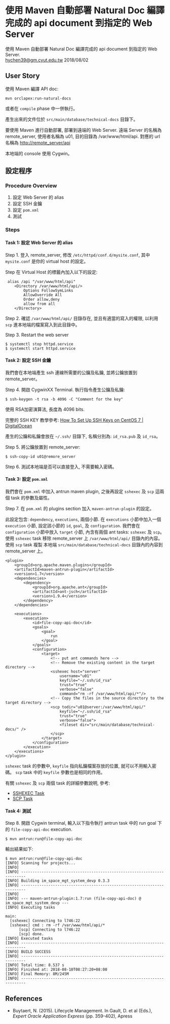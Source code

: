 # 使用 Maven 自動部署 Natural Doc 編譯完成的 api document 到指定的 Web Server

 使用 Maven 自動部署 Natural Doc 編譯完成的 api document 到指定的 Web Server.  
hychen39@gm.cyut.edu.tw
 2018/08/02

## User Story

使用 Maven 編譯 API doc:

```text
mvn orclapex:run-natural-docs
```

或者在 `compile` phase 中一併執行。

產生出來的文件位於 `src/main/database/technical-docs` 目錄下。

要使用 Maven 進行自動部署, 部署到遠端的 Web Server. 遠端 Server 的名稱為 remote\_server, 使用者名稱為 u01, 目的目錄為 /var/www/html/api. 對應的 url 名稱為 [http://remote\_server/api](http://remote_server/api)

本地端的 console 使用 Cygwin。

## 設定程序

### Procedure Overview

1. 設定 Web Server 的 alias 
2. 設定 SSH 金鑰
3. 設定 `pom.xml`
4. 測試

### Steps

#### Task 1: 設定 Web Server 的 alias

 Step 1. 登入 remote\_server, 修改 `/etc/httpd/conf.d/mysite.conf`, 其中 `mysite.conf` 是你的 virtual host 的設定。

 Step 在 Virtual Host 的標籤內加入以下的設定:

```text
 alias /api "/var/www/html/api"
    <Directory /var/www/html/api/>
        Options FollowSymLinks
        AllowOverride All
        Order allow,deny
        allow from all
    </Directory>
```

 Step 2. 確認 `/var/www/html/api/` 目錄存在, 並且有適當的寫入的權限, 以利用 `scp` 進本地端的檔案寫入到此目錄中。

 Step 3. Restart the web server

```text
$ systemctl stop httpd.service
$ systemctl start httpd.service
```

#### Task 2: 設定 SSH 金鑰

我們會在本地端產生 ssh 連線所需要的公鑰及私鑰, 並將公鑰放置到 remote\_server。

 Step 4. 開啟 CygwinXX Terminal. 執行指令產生公鑰及私鑰:

```text
$ ssh-keygen -t rsa -b 4096 -C "Comment for the key"
```

使用 RSA加密演算法, 長度為 4096 bits.

完整的 SSH KEY 教學參考: [How To Set Up SSH Keys on CentOS 7 \| DigitalOcean](https://www.digitalocean.com/community/tutorials/how-to-set-up-ssh-keys-on-centos7%20)

產生的公鑰和私鑰會放在 `~/.ssh/` 目錄下, 名稱分別為: `id_rsa.pub` 及 `id_rsa`。

 Step 5. 將公鑰放置到 remote\_server:

```text
$ ssh-copy-id u01@remore_server
```

 Step 6. 測試本地端是否可以直接登入, 不需要輸入密碼。

#### Task 3: 設定 `pom.xml`

我們會在 `pom.xml` 中加入 antrun maven plugin, 之後再設定 `sshexec` 及 `scp` 這兩個 task 的參數及屬性。

 Step 7. 在 `pom.xml` 的 plugins section 加入 `maven-antrun-plugin` 的設定。

此設定包含: `dependency`, `executions`, 兩個小節. 在 `executions` 小節中加入一個 `execution` 小節, 設定該小節的 `id`, `goal`, 及 `configuration`. 我們會在 `configuration` 小節中放入 `target` 小節, 內含有兩個 ant tasks: `sshexec` 及 `scp`。 使用 `sshexec` task 移除 remote\_server 上 `/var/www/html/api/` 目錄內的內容。 使用 `scp` task 複製 本地端 `src/main/database/technical-docs` 目錄內的內容到 remote\_server 上。

```text
<plugin>
    <groupId>org.apache.maven.plugins</groupId>
    <artifactId>maven-antrun-plugin</artifactId>
    <version>1.7</version>
    <dependencies>
        <dependency>
            <groupId>org.apache.ant</groupId>
            <artifactId>ant-jsch</artifactId>
            <version>1.9.4</version>
        </dependency>
    </dependencies>

    <executions>
        <execution>
            <id>file-copy-api-doc</id>
            <goals>
                <goal>
                    run
                </goal>
            </goals>
            <configuration>
                <target>
                    <!-- put ant commands here -->
                    <!-- Remove the existing content in the target directory -->
                    <sshexec host="server"
                        username="u01"
                        keyfile="~/.ssh/id_rsa"
                        trust="true"
                        verbose="false"
                        command="rm -rf /var/www/html/api/*"/>
                    <!-- Copy the files in the source directory to the target directory -->
                    <scp todir="u01@server:/var/www/html/api/"
                        keyfile="~/.ssh/id_rsa"
                        trust="true"
                        verbose="false">
                        <fileset dir="src/main/database/technical-docs/" />
                    </scp>
                </target>
            </configuration>
        </execution>
    </executions>
</plugin>
```

`sshexec` task 的參數中, `keyfile` 指向私鑰檔案存放的位置, 就可以不用輸入密碼。 `scp` task 中的 `keyfile` 參數也是相同的作用。

有關 `sshexec` 及 `scp` 兩個 task 的詳細參數說明, 參考:

* [SSHEXEC Task](https://ant.apache.org/manual/Tasks/sshexec.html%20)
* [SCP Task](https://ant.apache.org/manual/Tasks/scp.html%20)

#### Task 4: 測試

 Step 8. 開啟 Cygwin terminal, 輸入以下指令執行 antrun task 中的 run goal 下的 `file-copy-api-doc` execution.

```text
$ mvn antrun:run@file-copy-api-doc
```

輸出結果如下:

```text
$ mvn antrun:run@file-copy-api-doc
[INFO] Scanning for projects...
[INFO]
[INFO] ------------------------------------------------------------------------
[INFO] Building im_space_mgt_system_devp 0.3.3
[INFO] ------------------------------------------------------------------------
[INFO]
[INFO] --- maven-antrun-plugin:1.7:run (file-copy-api-doc) @ im_space_mgt_system_devp ---
[INFO] Executing tasks

main:
  [sshexec] Connecting to l746:22
  [sshexec] cmd : rm -rf /var/www/html/api/*
      [scp] Connecting to l746:22
      [scp] done.
[INFO] Executed tasks
[INFO] ------------------------------------------------------------------------
[INFO] BUILD SUCCESS
[INFO] ------------------------------------------------------------------------
[INFO] Total time: 8.537 s
[INFO] Finished at: 2018-08-10T08:27:20+08:00
[INFO] Final Memory: 8M/245M
[INFO] ------------------------------------------------------------------------
```

## References

* Buytaert, N. \(2015\). Lifecycle Management. In Gault, D. et al \(Eds.\), _Expert Oracle Application Express_ \(pp. 359-402\), Apress 

